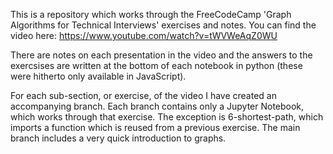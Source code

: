 This is a repository which works through the FreeCodeCamp 'Graph Algorithms for Technical Interviews' exercises and notes.
You can find the video here: https://www.youtube.com/watch?v=tWVWeAqZ0WU

There are notes on each presentation in the video and the answers to the exercsises are written at the bottom of each notebook in python (these were hitherto only available in JavaScript).

For each sub-section, or exercise, of the video I have created an accompanying branch.
Each branch contains only a Jupyter Notebook, which works through that exercise. The exception is 6-shortest-path, which imports a function which is reused from a previous exercise.
The main branch includes a very quick introduction to graphs.
